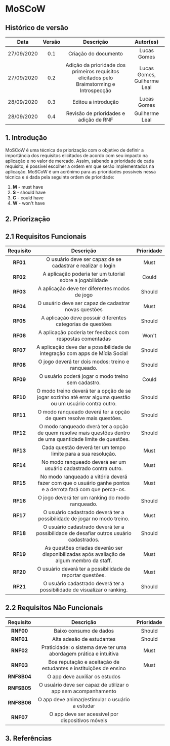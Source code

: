 # MoSCoW

## Histórico de versão
| Data | Versão | Descrição | Autor(es) |
| :--: | :----: | :-------: | :-------: |
| 27/09/2020| 0.1 | Criação do documento | Lucas Gomes |
| 27/09/2020| 0.2 | Adição da prioridade dos primeiros requisitos elicitados pelo Braimstorming e Introspecção | Lucas Gomes, Guilherme Leal |
| 28/09/2020| 0.3 | Editou a introdução | Lucas Gomes |
| 28/09/2020| 0.4 | Revisão de prioridades e adição de RNF | Guilherme Leal |

## 1. Introdução
MoSCoW é uma técnica de priorização com o objetivo de definir a importância dos requisitos elicitados de acordo com seu impacto na aplicação e no valor de mercado. Assim, sabendo a prioridade de cada requisito, é possível escolher a ordem em que serão implementados na aplicação. MoSCoW é um acrônimo para as prioridades possíveis nessa técnica e é dada pela seguinte ordem de prioridade:
1. <b>M</b> - must have 
2. <b>S</b> - should have
3. <b>C</b> - could have 
4. <b>W</b> - won't have

## 2. Priorização

## 2.1 Requisitos Funcionais
| Requisito | Descrição | Prioridade |
| :-------: | :-------: | :--------: |
| **RF01** | O usuário deve ser capaz de se cadastrar e realizar o login | Must |
| **RF02** | A aplicação poderia ter um tutorial sobre a jogabilidade | Could |
| **RF03** | A aplicação deve ter diferentes modos de jogo | Should |
| **RF04** | O usuário deve ser capaz de cadastrar novas questões | Must |
| **RF05** | A aplicação deve possuir diferentes categorias de questões | Should |
| **RF06** | A aplicação poderia ter feedback com respostas comentadas | Won't |
| **RF07** | A aplicação deve dar a possibilidade de integração com apps de Mídia Social | Should |
| **RF08** | O jogo deverá ter dois modos: treino e ranqueado. | Should |
| **RF09** | O usuário poderá jogar o modo treino sem cadastro. | Could |
| **RF10** | O modo treino deverá ter a opção de se jogar sozinho até errar alguma questão ou um usuário contra outro. | Should |
| **RF11** | O modo ranqueado deverá ter a opção de quem resolve mais questões. | Should |
| **RF12** | O modo ranqueado dverá ter a opção de quem resolve mais questões dentro de uma quantidade limite de questões. | Should |
| **RF13** | Cada questão deverá ter um tempo limite para a sua resolução. | Must |
| **RF14** | No modo ranqueado deverá ser um usuário cadastrado contra outro. | Must |
| **RF15** | No modo ranqueado a vitória deverá fazer com que o usuário ganhe pontos e a derrota fará com que perca-os. | Must |
| **RF16** | O jogo deverá ter um ranking do modo ranqueado. | Should |
| **RF17** | O usuário cadastrado deverá ter a possibilidade de jogar no modo treino. | Must |
| **RF18** | O usuário cadastrado deverá ter a possibilidade de desafiar outros usuário cadastrados. | Should |
| **RF19** | As questões criadas deverão ser disponibilizadas após avaliação de algum membro da staff. | Must |
| **RF20** | O usuário deverá ter a possibilidade de reportar questões. | Must |
| **RF21** | O usuário cadastrado deverá ter a possibilidade de visualizar o ranking. | Should |

## 2.2 Requisitos Não Funcionais
| Requisito | Descrição | Prioridade |
| :-------: | :-------: | :--------: |
|**RNF00**| Baixo consumo de dados| Should |
|**RNF01**| Alta adesão de estudantes| Should|
|**RNF02**| Praticidade: o sistema deve ter uma abordagem prática e intuitiva|Must|
|**RNF03**| Boa reputação e aceitação de estudantes e instituições de ensino|Must|
|**RNFSB04**| O app deve auxiliar os estudos|
|**RNFSB05**| O usuário deve ser capaz de utilizar o app sem acompanhamento|
|**RNFSB06**| O app deve animar/estimular o usuário a estudar|
|**RNF07**| O app deve ser acessível por dispositivos móveis |

## 3. Referências
